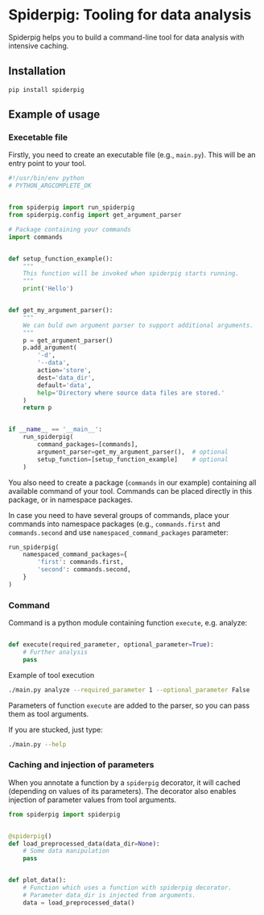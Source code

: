 # Spiderpig: Tooling for data analysis

Spiderpig helps you to build a command-line tool for data analysis with
intensive caching.


## Installation

```
pip install spiderpig
```


## Example of usage


### Execetable file

Firstly, you need to create an executable file (e.g., `main.py`). This will be
an entry point to your tool.

```python
#!/usr/bin/env python
# PYTHON_ARGCOMPLETE_OK


from spiderpig import run_spiderpig
from spiderpig.config import get_argument_parser

# Package containing your commands
import commands


def setup_function_example():
    """
    This function will be invoked when spiderpig starts running.
    """
    print('Hello')


def get_my_argument_parser():
    """
    We can buld own argument parser to support additional arguments.
    """
    p = get_argument_parser()
    p.add_argument(
        '-d',
        '--data',
        action='store',
        dest='data_dir',
        default='data',
        help='Directory where source data files are stored.'
    )
    return p


if __name__ == '__main__':
    run_spiderpig(
        command_packages=[commands],
        argument_parser=get_my_argument_parser(),  # optional
        setup_function=[setup_function_example]    # optional
    )
```

You also need to create a package (`commands` in our example) containing all
available command of your tool. Commands can be placed directly in this
package, or in namespace packages.

In case you need to have several groups of commands, place your commands into
namespace packages (e.g., `commands.first` and `commands.second` and use
`namespaced_command_packages` parameter:

```python
run_spiderpig(
    namespaced_command_packages={
        'first': commands.first,
        'second': commands.second,
    }
)
```


### Command

Command is a python module containing function `execute`, e.g. analyze:

```python

def execute(required_parameter, optional_parameter=True):
    # Further analysis
    pass
```

Example of tool execution

```bash
./main.py analyze --required_parameter 1 --optional_parameter False
```

Parameters of function `execute` are added to the parser, so you can pass them as
tool arguments.

If you are stucked, just type:

```bash
./main.py --help
```


### Caching and injection of parameters

When you annotate a function by a `spiderpig` decorator, it will cached
(depending on values of its parameters). The decorator also enables injection
of parameter values from tool arguments.

```python
from spiderpig import spiderpig


@spiderpig()
def load_preprocessed_data(data_dir=None):
    # Some data manipulation
    pass


def plot_data():
    # Function which uses a function with spiderpig decorator.
    # Parameter data_dir is injected from arguments.
    data = load_preprocessed_data()
```
